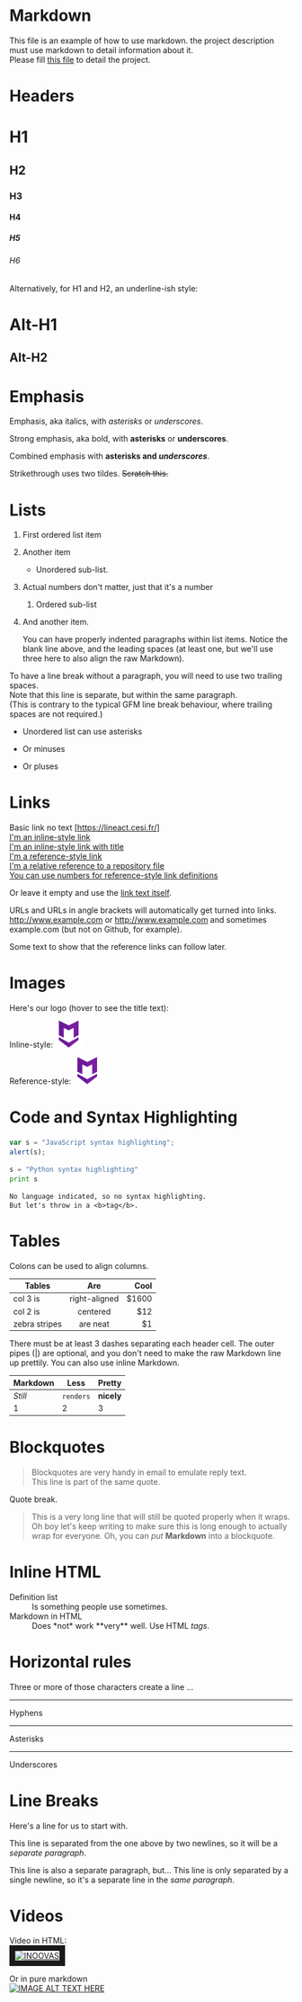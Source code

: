 # Markdown  
This file is an example of how to use markdown.
the project description must use markdown to detail information about it.  
Please fill [this file](./README.md) to detail the project.


# Headers 
# H1
## H2
### H3
#### H4
##### H5
###### H6

Alternatively, for H1 and H2, an underline-ish style:

Alt-H1
======

Alt-H2
------

# Emphasis
Emphasis, aka italics, with *asterisks* or _underscores_.

Strong emphasis, aka bold, with **asterisks** or __underscores__.

Combined emphasis with **asterisks and _underscores_**.

Strikethrough uses two tildes. ~~Scratch this.~~

# Lists
1. First ordered list item
2. Another item
	* Unordered sub-list. 
1. Actual numbers don't matter, just that it's a number
	1. Ordered sub-list
4. And another item.

   You can have properly indented paragraphs within list items. Notice the blank line above, and the leading spaces (at least one, but we'll use three here to also align the raw Markdown).

  To have a line break without a paragraph, you will need to use two trailing spaces.  
Note that this line is separate, but within the same paragraph.  
(This is contrary to the typical GFM line break behaviour, where trailing spaces are not required.)

* Unordered list can use asterisks
- Or minuses
+ Or pluses


# Links
Basic link no text [https://lineact.cesi.fr/]  
[I'm an inline-style link](https://www.google.com)  
[I'm an inline-style link with title](https://www.google.com "Google's Homepage")  
[I'm a reference-style link][Arbitrary case-insensitive reference text]  
[I'm a relative reference to a repository file](../blob/master/LICENSE)  
[You can use numbers for reference-style link definitions][1]  

Or leave it empty and use the [link text itself].

URLs and URLs in angle brackets will automatically get turned into links. 
http://www.example.com or <http://www.example.com> and sometimes 
example.com (but not on Github, for example).

Some text to show that the reference links can follow later.

[arbitrary case-insensitive reference text]: https://www.mozilla.org
[1]: http://slashdot.org
[link text itself]: http://www.reddit.com

# Images
Here's our logo (hover to see the title text):

Inline-style: 
![alt text](https://github.com/adam-p/markdown-here/raw/master/src/common/images/icon48.png "Logo Title Text 1")

Reference-style: 
![alt text][logo]

[logo]: https://github.com/adam-p/markdown-here/raw/master/src/common/images/icon48.png "Logo Title Text 2"

# Code and Syntax Highlighting
```javascript
var s = "JavaScript syntax highlighting";
alert(s);
```
 
```python
s = "Python syntax highlighting"
print s
```
 
```
No language indicated, so no syntax highlighting. 
But let's throw in a <b>tag</b>.
```

# Tables
Colons can be used to align columns.

| Tables        | Are           | Cool  |
| ---- |:-------------:| -----:|
| col 3 is      | right-aligned | $1600 |
| col 2 is      | centered      |   $12 |
| zebra stripes | are neat      |    $1 |

There must be at least 3 dashes separating each header cell.
The outer pipes (|) are optional, and you don't need to make the 
raw Markdown line up prettily. You can also use inline Markdown.

Markdown | Less | Pretty
--- | --- | ---
*Still* | `renders` | **nicely**
1 | 2 | 3


# Blockquotes
> Blockquotes are very handy in email to emulate reply text.  
> This line is part of the same quote.

Quote break.

> This is a very long line that will still be quoted properly when it wraps. Oh boy let's keep writing to make sure this is long enough to actually wrap for everyone. Oh, you can *put* **Markdown** into a blockquote.

# Inline HTML

<dl>
  <dt>Definition list</dt>
  <dd>Is something people use sometimes.</dd>

  <dt>Markdown in HTML</dt>
  <dd>Does *not* work **very** well. Use HTML <em>tags</em>.</dd>
</dl>

# Horizontal rules
Three or more of those characters create a line ...

---

Hyphens

***

Asterisks

___

Underscores

# Line Breaks
Here's a line for us to start with.

This line is separated from the one above by two newlines, so it will be a *separate paragraph*.

This line is also a separate paragraph, but...
This line is only separated by a single newline, so it's a separate line in the *same paragraph*.

# Videos
Video in HTML:  
<a href="https://www.youtube.com/watch?v=dCSEjl4_D3o
" target="_blank"><img src="http://img.youtube.com/vi/dCSEjl4_D3o/0.jpg" 
alt="INOOVAS" width="240" height="180" border="10" /></a>

Or in pure markdown  
[![IMAGE ALT TEXT HERE](http://img.youtube.com/vi/dCSEjl4_D3o/0.jpg)](http://www.youtube.com/watch?v=dCSEjl4_D3o)